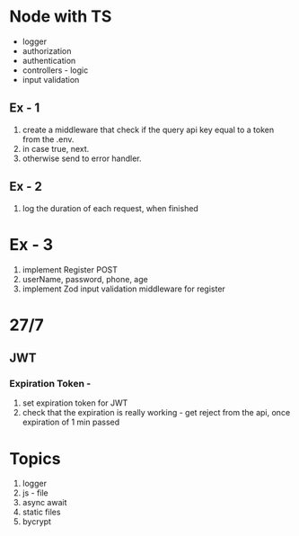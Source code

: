 # Node with TS
- logger 
- authorization
- authentication 
- controllers - logic 
- input validation

## Ex - 1
1. create a middleware that check if the query api key equal to a token from the .env.
2. in case true, next.
3. otherwise send to error handler.

## Ex - 2
1. log the duration of each request, when finished


# Ex - 3 
1. implement Register POST
2. userName, password, phone, age
3. implement Zod input validation middleware for register



# 27/7 
## JWT
### Expiration Token - 
1. set expiration token for JWT
2. check that the expiration is really working - get reject from the api, once expiration of 1 min passed


# Topics
1. logger
2. js - file
3. async await 
4. static files
6. bycrypt


